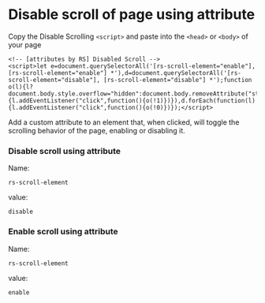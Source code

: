 # Disable scroll of page using attribute

Copy the Disable Scrolling ```<script>``` and paste into the ```<head>``` or ```<body>``` of your page

```
<!-- [attributes by RS] Disabled Scroll -->
<script>let e=document.querySelectorAll('[rs-scroll-element="enable"], [rs-scroll-element="enable"] *'),d=document.querySelectorAll('[rs-scroll-element="disable"], [rs-scroll-element="disable"] *');function o(l){l?document.body.style.overflow="hidden":document.body.removeAttribute("style")}e.forEach(function(l){l.addEventListener("click",function(){o(!1)})}),d.forEach(function(l){l.addEventListener("click",function(){o(!0)})});</script>
```

Add a custom attribute to an element that, when clicked, will toggle the scrolling behavior of the page, enabling or disabling it. 

### Disable scroll using attribute 
Name: 
```
rs-scroll-element
```

value: 
```
disable
```

### Enable scroll using attribute
Name: 
```
rs-scroll-element
```

value: 
```
enable
```